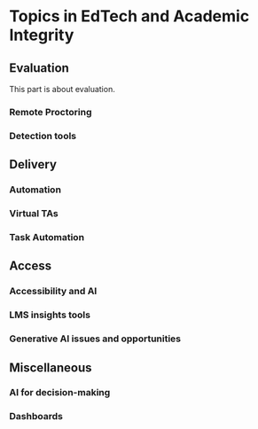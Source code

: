 # Topics in EdTech and Academic Integrity

## Evaluation

This part is about evaluation.

### Remote Proctoring 

### Detection tools 

## Delivery 

### Automation 

### Virtual TAs 

### Task Automation 

## Access 

### Accessibility and AI  

### LMS insights tools 

### Generative AI issues and opportunities 

## Miscellaneous 

### AI for decision-making 

### Dashboards 